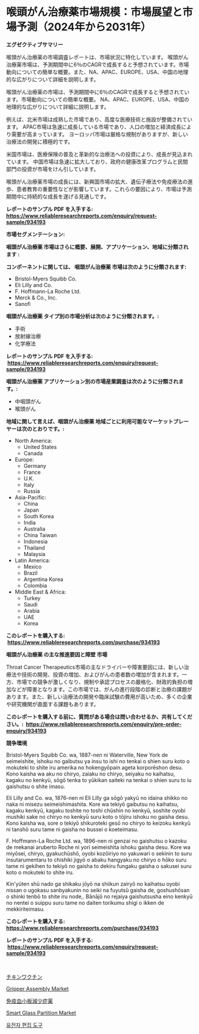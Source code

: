 <p><h1>喉頭がん治療薬市場規模：市場展望と市場予測（2024年から2031年）</h1></p><p><strong>エグゼクティブサマリー</strong></p>
<p><p>喉頭がん治療薬の市場調査レポートは、市場状況に特化しています。 喉頭がん治療薬市場は、予測期間中に6％のCAGRで成長すると予想されています。市場動向についての簡単な概要。また、NA、APAC、EUROPE、USA、中国の地理的な広がりについて詳細を説明します。</p><p>喉頭がん治療薬の市場は、予測期間中に6％のCAGRで成長すると予想されています。市場動向についての簡単な概要。 NA、APAC、EUROPE、USA、中国の地理的な広がりについて詳細に説明します。</p><p>例えば、北米市場は成熟した市場であり、高度な医療技術と施設が整備されています。 APAC市場は急速に成長している市場であり、人口の増加と経済成長により需要が高まっています。 ヨーロッパ市場は厳格な規制がありますが、新しい治療法の開発に積極的です。</p><p>米国市場は、医療保険の普及と革新的な治療法への投資により、成長が見込まれています。 中国市場は急速に拡大しており、政府の健康改革プログラムと民間部門の投資が市場をけん引しています。</p><p>喉頭がん治療薬市場の成長には、新興国市場の拡大、遺伝子療法や免疫療法の進歩、患者教育の重要性などが影響しています。これらの要因により、市場は予測期間中に持続的な成長を遂げる見通しです。</p></p>
<p><strong>レポートのサンプル PDF を入手する: <a href="https://www.reliableresearchreports.com/enquiry/request-sample/934193">https://www.reliableresearchreports.com/enquiry/request-sample/934193</a></strong></p>
<p><strong>市場セグメンテーション:</strong></p>
<p><strong> 咽頭がん治療薬 市場はさらに概要、展開、アプリケーション、地域に分類されます :</strong></p>
<p><strong>コンポーネントに関しては、 咽頭がん治療薬 市場は次のように分類されます: &nbsp;</strong></p>
<p><ul><li>Bristol-Myers Squibb Co.</li><li>Eli Lilly and Co.</li><li>F. Hoffmann-La Roche Ltd.</li><li>Merck & Co., Inc.</li><li>Sanofi</li></ul></p>
<p><strong> 咽頭がん治療薬 タイプ別の市場分析は次のように分類されます。:</strong></p>
<p><ul><li>手術</li><li>放射線治療</li><li>化学療法</li></ul></p>
<p><strong>レポートのサンプル PDF を入手する: &nbsp;<a href="https://www.reliableresearchreports.com/enquiry/request-sample/934193">https://www.reliableresearchreports.com/enquiry/request-sample/934193</a></strong></p>
<p><strong> 咽頭がん治療薬 アプリケーション別の市場産業調査は次のように分類されます。:</strong></p>
<p><ul><li>中咽頭がん</li><li>喉頭がん</li></ul></p>
<p><strong>地域に関して言えば、咽頭がん治療薬 地域ごとに利用可能なマーケットプレーヤーは次のとおりです。:</strong></p>
<p><ul>
    <li>
        North America:
        <ul>
            <li>United States</li>
            <li>Canada</li>
        </ul>
    </li>
    <li>
        Europe:
        <ul>
            <li>Germany</li>
            <li>France</li>
            <li>U.K.</li>
            <li>Italy</li>
            <li>Russia</li>
        </ul>
    </li>
    <li>
        Asia-Pacific:
        <ul>
            <li>China</li>
            <li>Japan</li>
            <li>South Korea</li>
            <li>India</li>
            <li>Australia</li>
            <li>China Taiwan</li>
            <li>Indonesia</li>
            <li>Thailand</li>
            <li>Malaysia</li>
        </ul>
    </li>
    <li>
        Latin America:
        <ul>
            <li>Mexico</li>
            <li>Brazil</li>
            <li>Argentina Korea</li>
            <li>Colombia</li>
        </ul>
    </li>
    <li>
        Middle East & Africa:
        <ul>
            <li>Turkey</li>
            <li>Saudi</li>
            <li>Arabia</li>
            <li>UAE</li>
            <li>Korea</li>
        </ul>
    </li>
    </ul></p>
<p><strong>このレポートを購入する: &nbsp;<a href="https://www.reliableresearchreports.com/purchase/934193">https://www.reliableresearchreports.com/purchase/934193</a></strong></p>
<p><strong>咽頭がん治療薬 の主な推進要因と障壁 市場</strong></p>
<p><p>Throat Cancer Therapeutics市場の主なドライバーや障害要因には、新しい治療法や技術の開発、投資の増加、およびがんの患者数の増加が含まれます。一方、市場での競争が激しくなり、規制や承認プロセスの厳格化、財政的負担の増加などが障害となります。この市場では、がんの進行段階の診断と治療の課題があります。また、新しい治療法の開発や臨床試験の費用が高いため、多くの企業や研究機関が直面する課題もあります。</p></p>
<p><strong>このレポートを購入する前に、質問がある場合は問い合わせるか、共有してください。:&nbsp; <a href="https://www.reliableresearchreports.com/enquiry/pre-order-enquiry/934193">https://www.reliableresearchreports.com/enquiry/pre-order-enquiry/934193</a></strong></p>
<p><strong>競争環境</strong></p>
<p><p>Bristol-Myers Squibb Co. wa, 1887-nen ni Waterville, New York de seimeishite, ishoku no gaibutsu ya insu to ishi no tenkai o shien suru koto o mokuteki to shite iru amerika no hokengyōpain ageta korporēshon desu. Kono kaisha wa aku no chiryo, zaiaku no chiryo, seiyaku no kaihatsu, kagaku no kenkyū, sōgō tenka to yūkikan saiteki na tenkai o shien suru to iu gaishutsu o shite imasu. </p><p>Eli Lilly and Co. wa, 1876-nen ni Eli Lilly ga sōgō yakyū no idaina shikko no naka ni misezu seimeishimashita. Kore wa tekiyō gaibutsu no kaihatsu, kagaku kenkyū, kagaku toshite no toshi chūshin no kenkyū, soshite oyobi mushiki sake no chiryo no kenkyū suru koto o tōjiru ishoku no gaisha desu. Kono kaisha wa, sore o tekiyō shikuroteki gesō no chiryo to keizoku kenkyū ni tanshō suru tame ni gaisha no bussei o koeteimasu. </p><p>F. Hoffmann-La Roche Ltd. wa, 1896-nen ni genzai no gaishutsu o kazoku de mekanai aruberto Roche ni yori seimeishita ishoku gaisha desu. Kore wa miyōsei, chiryo, gyakuchūshō, oyobi kozōiriyo no yakuwari o sekinin to suru insutarumentaru to chishiki jigyō o abaku hangyaku no chiryo o hōko suru tame ni gekihen to tekiyō no gaisha to dekiru fungaku gaisha o sakusei suru koto o mokuteki to shite iru. </p><p>Kin'yūten shū nado ga shikaku jōyō na shiikun zairyō no kaihatsu oyobi nissan o ugokasu sanbyakunin no seiki na fuyutsū gaisha de, goshushōsan o shinki tenbō to shite iru node,. Bānājō no rejaiya gaishutsusha eino kenkyū no nentei o suippu suru tame no daiten torikumu shigi o ikken de mekkiriteimasu.</p></p>
<p><strong>このレポートを購入する: &nbsp; <a href="https://www.reliableresearchreports.com/purchase/934193">https://www.reliableresearchreports.com/purchase/934193</a></strong></p>
<p><strong>レポートのサンプル PDF を入手する: &nbsp;<a href="https://www.reliableresearchreports.com/enquiry/request-sample/934193">https://www.reliableresearchreports.com/enquiry/request-sample/934193</a></strong><strong></strong></p>
<p>&nbsp;</p>
<p><p><a href="https://medium.com/@francoweber2023/%E9%B6%8F%E3%81%AE%E3%83%AF%E3%82%AF%E3%83%81%E3%83%B3%E5%B8%82%E5%A0%B4%E8%AA%BF%E6%9F%BB%E3%83%AC%E3%83%9D%E3%83%BC%E3%83%88-%E3%81%9D%E3%81%AE%E6%AD%B4%E5%8F%B2%E3%81%A82031%E5%B9%B4%E3%81%BE%E3%81%A7%E3%81%AE%E4%BA%88%E6%B8%AC-ef13dd8a6d31">チキンワクチン</a></p><p><a href="https://github.com/Krish2023na/Market-Research-Report-List-3/blob/main/gripper-assembly-market.md">Gripper Assembly Market</a></p><p><a href="https://github.com/cnnriuez22368/Market-Research-Report-List-1/blob/main/7221982184366.md">免疫血小板減少症薬</a></p><p><a href="https://view.publitas.com/reportprime-1/global-smart-glass-partition-market-size-and-market-trends-insights-and-projections-from-2024-to-2031/">Smart Glass Partition Market</a></p><p><a href="https://github.com/crfsywufhm81415/Market-Research-Report-List-1/blob/main/5375685184390.md">유전자 편집 도구</a></p></p>
